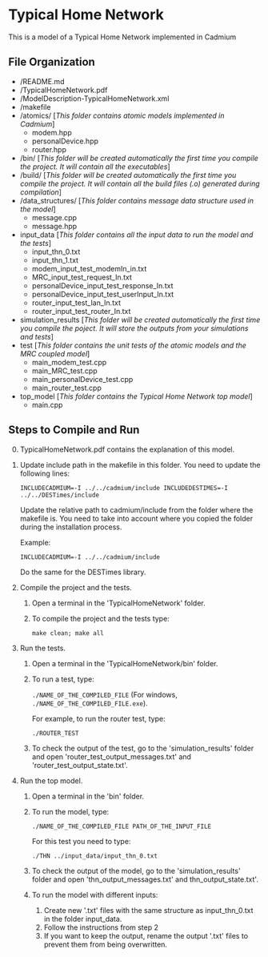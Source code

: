 # Typical Home Network

This is a model of a Typical Home Network implemented in Cadmium

## File Organization

- /README.md
- /TypicalHomeNetwork.pdf
- /ModelDescription-TypicalHomeNetwork.xml
- /makefile
- /atomics/ [*This folder contains atomic models implemented in Cadmium*]
    - modem.hpp
	- personalDevice.hpp
	- router.hpp
- /bin/ [*This folder will be created automatically the first time you compile the project. It will contain all the executables*]
- /build/ [*This folder will be created automatically the first time you compile the project. It will contain all the build files (.o) generated during compilation*]
- /data_structures/ [*This folder contains message data structure used in the model*]
    - message.cpp
	- message.hpp
- input_data [*This folder contains all the input data to run the model and the tests*]
	- input_thn_0.txt
	- input_thn_1.txt
	- modem_input_test_modemIn_in.txt
	- MRC_input_test_request_In.txt
	- personalDevice_input_test_response_In.txt
	- personalDevice_input_test_userInput_In.txt
	- router_input_test_lan_In.txt
	- router_input_test_router_In.txt
- simulation_results [*This folder will be created automatically the first time you compile the poject. It will store the outputs from your simulations and tests*]
- test [*This folder contains the unit tests of the atomic models and the MRC coupled model*]
	- main_modem_test.cpp
	- main_MRC_test.cpp
	- main_personalDevice_test.cpp
	- main_router_test.cpp
- top_model [*This folder contains the Typical Home Network top model*]	
	- main.cpp

## Steps to Compile and Run

0. TypicalHomeNetwork.pdf contains the explanation of this model.

1. Update include path in the makefile in this folder. You need to update the following lines:

	`INCLUDECADMIUM=-I ../../cadmium/include
	INCLUDEDESTIMES=-I ../../DESTimes/include`

	Update the relative path to cadmium/include from the folder where the makefile is. You need to take into account where you copied the folder during the installation process.

	Example: 

	`INCLUDECADMIUM=-I ../../cadmium/include`

	Do the same for the DESTimes library.

2. Compile the project and the tests.
	1. Open a terminal in the 'TypicalHomeNetwork' folder.
	2. To compile the project and the tests type:

		`make clean; make all`

3. Run the tests.
	1. Open a terminal in the 'TypicalHomeNetwork/bin' folder.
	2. To run a test, type:
		
		`./NAME_OF_THE_COMPILED_FILE` (For windows, `./NAME_OF_THE_COMPILED_FILE.exe`).
	
		For example, to run the router test, type:

		`./ROUTER_TEST`
	3. To check the output of the test, go to the 'simulation_results' folder and open 'router_test_output_messages.txt' and 'router_test_output_state.txt'.

4. Run the top model.
	1. Open a terminal in the 'bin' folder.
	2. To run the model, type:
	
		`./NAME_OF_THE_COMPILED_FILE PATH_OF_THE_INPUT_FILE`
		
		For this test you need to type:

		`./THN ../input_data/input_thn_0.txt`
	3. To check the output of the model, go to the 'simulation_results' folder and open 'thn_output_messages.txt' and thn_output_state.txt'.
	4. To run the model with different inputs:
		1. Create new '.txt' files with the same structure as input_thn_0.txt in the folder input_data.
		2. Follow the instructions from step 2
		3. If you want to keep the output, rename the output '.txt' files to prevent them from being overwritten.